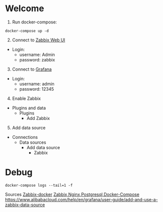 # Welcome
1. Run docker-compose:
```shell
docker-compose up -d
```
2. Connect to [Zabbix Web UI](http://localhost:8080)
- Login: 
  - username: Admin
  - password: zabbix
3. Connect to [Grafana](http://localhost:3000)
- Login:
  - username: admin
  - password: 12345

4. Enable Zabbix 
- Plugins and data 
  - Plugins
    - Add Zabbix
5. Add data source
- Connections 
  - Data sources
    - Add data source
      - Zabbix

# Debug
```shell
docker-compose logs --tail=1 -f
```

Sources
[Zabbix-docker](https://github.com/akmalovaa/zabbix-docker/blob/main/README.md)
[Zabbix,Nginx,Postgresql,Docker-Compose](https://gist.github.com/mtrimarchi/d75f921308cf7e0882f87cc501faaa93)
https://www.alibabacloud.com/help/en/grafana/user-guide/add-and-use-a-zabbix-data-source